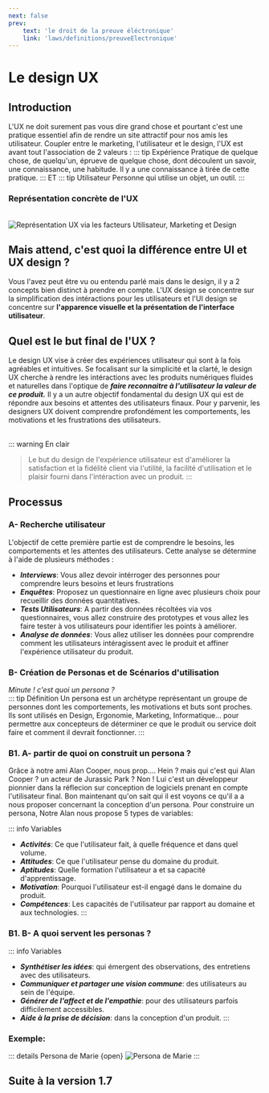 ```yaml
---
next: false
prev: 
    text: 'le droit de la preuve éléctronique'
    link: 'laws/definitions/preuveElectronique'
---
```

# Le design UX
## Introduction
L'UX ne doit surement pas vous dire grand chose et pourtant c'est une pratique essentiel afin de rendre un site attractif pour 
nos amis les utilisateur. Coupler entre le marketing, l'utilisateur et le design, l'UX est avant tout l'association de 2 valeurs : 
::: tip Expérience
Pratique de quelque chose, de quelqu'un, éprueve de quelque chose, dont découlent un savoir, une connaissance, une habitude. Il y a une connaissance 
à tirée de cette pratique.
:::
ET 
::: tip Utilisateur
Personne qui utilise un objet, un outil.
:::
### Représentation concrète de l'UX
<br>
<img src="https://media.discordapp.net/attachments/1130139700510867587/1313992241802383401/ux_ui.png?ex=67522623&is=6750d4a3&hm=3ef92b167f3c928d682c80c6430963e513b98d07beda7c611290428be0cb4fb1&=&format=webp&quality=lossless" alt="Représentation UX via les facteurs Utilisateur, Marketing et Design">

## Mais attend, c'est quoi la différence entre UI et UX design ?
Vous l'avez peut être vu ou entendu parlé mais dans le design, il y a 2 concepts bien distinct à prendre en compte. L'UX design se concentre sur la simplification des intéractions pour les utilisateurs et l'UI design se concentre sur **l'apparence visuelle et la présentation de l'interface utilisateur**.
## Quel est le but final de l'UX ?
Le design UX vise à créer des expériences utilisateur qui sont à la fois agréables et intuitives. Se focalisant sur la simplicité
et la clarté, le design UX cherche à rendre les intéractions avec les produits numériques fluides et naturelles dans l'optique de ***faire reconnaitre à l'utilisateur la valeur de ce produit.***
Il y a un autre objectif fondamental du design UX qui est de répondre aux besoins et attentes des utilisateurs finaux.
Pour y parvenir, les designers UX doivent comprendre profondément les comportements, les motivations et les frustrations des utilisateurs.
<br><br>

::: warning En clair
> Le but du design de l'expérience utilisateur est d'améliorer la satisfaction et la fidélité client via l'utilité, la facilité d'utilisation et le plaisir fourni dans l'intéraction avec un produit.
:::

## Processus
### A- Recherche utilisateur
L'objectif de cette première partie est de comprendre le besoins, les comportements et les attentes des utilisateurs. Cette analyse se détermine à l'aide de plusieurs méthodes :
- ***Interviews***: Vous allez devoir intérroger des personnes pour comprendre leurs besoins et leurs frustrations
- ***Enquêtes***: Proposez un questionnaire en ligne avec plusieurs choix pour recueillir des données quantitatives.
- ***Tests Utilisateurs***: A partir des données récoltées via vos questionnaires, vous allez construire des prototypes et vous allez les faire tester à vos utilisateurs pour identifier les points à améliorer.
- ***Analyse de données***: Vous allez utiliser les données pour comprendre comment les utilisateurs intéragissent avec le produit et affiner l'expérience utilisateur du produit.

### B- Création de Personas et de Scénarios d'utilisation
*Minute ! c'est quoi un persona ?*<br>
::: tip Définition
Un persona est un archétype représentant un groupe de personnes dont les comportements, les motivations et buts sont proches.
Ils sont utilisés en Design, Ergonomie, Marketing, Informatique... pour permettre aux concepteurs de déterminer ce que le produit ou service doit faire et comment il devrait fonctionner.
:::

### B1. A- partir de quoi on construit un persona ?

Grâce à notre ami Alan Cooper, nous prop.... Hein ? mais qui c'est qui Alan Cooper ? un acteur de Jurassic Park ? Non ! Lui c'est un développeur pionnier dans la réflecion sur conception de logiciels prenant en compte l'utilisateur final.
Bon maintenant qu'on sait qui il est voyons ce qu'il a a nous proposer concernant la conception d'un persona.
Pour construire un persona, Notre Alan nous propose 5 types de variables:

::: info Variables
- ***Activités***: Ce que l'utilisateur fait, à quelle fréquence et dans quel volume.
- ***Attitudes***: Ce que l'utilisateur pense du domaine du produit.
- ***Aptitudes***: Quelle formation l'utilisateur a et sa capacité d'apprentissage.
- ***Motivation***: Pourquoi l'utilisateur est-il engagé dans le domaine du produit.
- ***Compétences***: Les capacités de l'utilisateur par rapport au domaine et aux technologies.
:::

### B1. B- A quoi servent les personas ?
::: info Variables
- ***Synthétiser les idées***: qui émergent des observations, des entretiens avec des utilisateurs.
- ***Communiquer et partager une vision commune***: des utilisateurs au sein de l'équipe.
- ***Générer de l'affect et de l'empathie***: pour des utilisateurs parfois difficilement accessibles.
- ***Aide à la prise de décision***: dans la conception d'un produit.
:::

### Exemple:
::: details Persona de Marie {open}
<img src="https://media.discordapp.net/attachments/1130139700510867587/1315068113414258799/persona.png?ex=6756101f&is=6754be9f&hm=8742d996a73b3525293ec17939f75ce60818da5b88f3e4d978ead9631e651cca&=&format=webp&quality=lossless&width=911&height=644" alt="Persona de Marie ">
:::
## Suite à la version 1.7